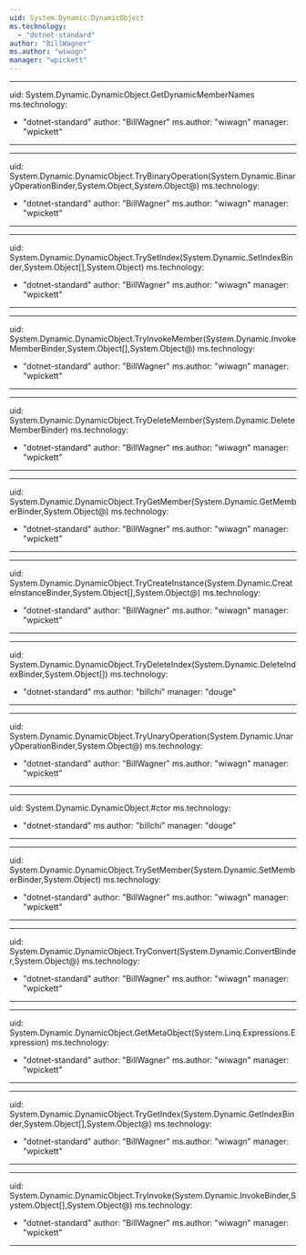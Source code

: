 ```yaml
---
uid: System.Dynamic.DynamicObject
ms.technology: 
  - "dotnet-standard"
author: "BillWagner"
ms.author: "wiwagn"
manager: "wpickett"
---
```


---
uid: System.Dynamic.DynamicObject.GetDynamicMemberNames
ms.technology: 
  - "dotnet-standard"
author: "BillWagner"
ms.author: "wiwagn"
manager: "wpickett"
---

---
uid: System.Dynamic.DynamicObject.TryBinaryOperation(System.Dynamic.BinaryOperationBinder,System.Object,System.Object@)
ms.technology: 
  - "dotnet-standard"
author: "BillWagner"
ms.author: "wiwagn"
manager: "wpickett"
---

---
uid: System.Dynamic.DynamicObject.TrySetIndex(System.Dynamic.SetIndexBinder,System.Object[],System.Object)
ms.technology: 
  - "dotnet-standard"
author: "BillWagner"
ms.author: "wiwagn"
manager: "wpickett"
---

---
uid: System.Dynamic.DynamicObject.TryInvokeMember(System.Dynamic.InvokeMemberBinder,System.Object[],System.Object@)
ms.technology: 
  - "dotnet-standard"
author: "BillWagner"
ms.author: "wiwagn"
manager: "wpickett"
---

---
uid: System.Dynamic.DynamicObject.TryDeleteMember(System.Dynamic.DeleteMemberBinder)
ms.technology: 
  - "dotnet-standard"
author: "BillWagner"
ms.author: "wiwagn"
manager: "wpickett"
---

---
uid: System.Dynamic.DynamicObject.TryGetMember(System.Dynamic.GetMemberBinder,System.Object@)
ms.technology: 
  - "dotnet-standard"
author: "BillWagner"
ms.author: "wiwagn"
manager: "wpickett"
---

---
uid: System.Dynamic.DynamicObject.TryCreateInstance(System.Dynamic.CreateInstanceBinder,System.Object[],System.Object@)
ms.technology: 
  - "dotnet-standard"
author: "BillWagner"
ms.author: "wiwagn"
manager: "wpickett"
---

---
uid: System.Dynamic.DynamicObject.TryDeleteIndex(System.Dynamic.DeleteIndexBinder,System.Object[])
ms.technology: 
  - "dotnet-standard"
ms.author: "billchi"
manager: "douge"
---

---
uid: System.Dynamic.DynamicObject.TryUnaryOperation(System.Dynamic.UnaryOperationBinder,System.Object@)
ms.technology: 
  - "dotnet-standard"
author: "BillWagner"
ms.author: "wiwagn"
manager: "wpickett"
---

---
uid: System.Dynamic.DynamicObject.#ctor
ms.technology: 
  - "dotnet-standard"
ms.author: "billchi"
manager: "douge"
---

---
uid: System.Dynamic.DynamicObject.TrySetMember(System.Dynamic.SetMemberBinder,System.Object)
ms.technology: 
  - "dotnet-standard"
author: "BillWagner"
ms.author: "wiwagn"
manager: "wpickett"
---

---
uid: System.Dynamic.DynamicObject.TryConvert(System.Dynamic.ConvertBinder,System.Object@)
ms.technology: 
  - "dotnet-standard"
author: "BillWagner"
ms.author: "wiwagn"
manager: "wpickett"
---

---
uid: System.Dynamic.DynamicObject.GetMetaObject(System.Linq.Expressions.Expression)
ms.technology: 
  - "dotnet-standard"
author: "BillWagner"
ms.author: "wiwagn"
manager: "wpickett"
---

---
uid: System.Dynamic.DynamicObject.TryGetIndex(System.Dynamic.GetIndexBinder,System.Object[],System.Object@)
ms.technology: 
  - "dotnet-standard"
author: "BillWagner"
ms.author: "wiwagn"
manager: "wpickett"
---

---
uid: System.Dynamic.DynamicObject.TryInvoke(System.Dynamic.InvokeBinder,System.Object[],System.Object@)
ms.technology: 
  - "dotnet-standard"
author: "BillWagner"
ms.author: "wiwagn"
manager: "wpickett"
---
